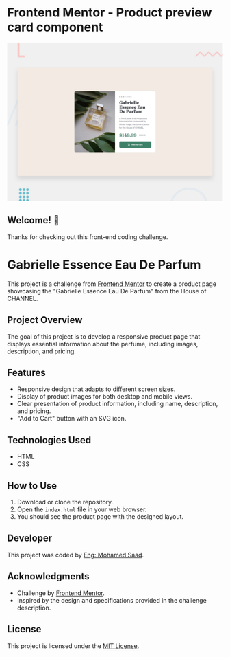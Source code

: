 # Frontend Mentor - Product preview card component

![Design preview for the Product preview card component coding challenge](./design/desktop-preview.jpg)

## Welcome! 👋

Thanks for checking out this front-end coding challenge.

# Gabrielle Essence Eau De Parfum

This project is a challenge from [Frontend Mentor](https://www.frontendmentor.io) to create a product page showcasing the "Gabrielle Essence Eau De Parfum" from the House of CHANNEL.

## Project Overview

The goal of this project is to develop a responsive product page that displays essential information about the perfume, including images, description, and pricing.

## Features

- Responsive design that adapts to different screen sizes.
- Display of product images for both desktop and mobile views.
- Clear presentation of product information, including name, description, and pricing.
- "Add to Cart" button with an SVG icon.

## Technologies Used

- HTML
- CSS

## How to Use

1. Download or clone the repository.
2. Open the `index.html` file in your web browser.
3. You should see the product page with the designed layout.

## Developer

This project was coded by [Eng: Mohamed Saad](https://github.com/Mohamed-Saad).

## Acknowledgments

- Challenge by [Frontend Mentor](https://www.frontendmentor.io).
- Inspired by the design and specifications provided in the challenge description.

## License

This project is licensed under the [MIT License](LICENSE).
